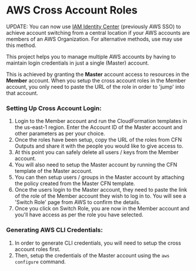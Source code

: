 AWS Cross Account Roles
===

UPDATE: You can now use [IAM Identity Center](https://aws.amazon.com/iam/identity-center/) (previously AWS SSO) to achieve account switching
from a central location if your AWS accounts are members of an AWS Organization. For alternative methods, use may use this method.

This project helps you to manage multiple AWS accounts by having to maintain login credentials in just a single (Master) account.

This is achieved by granting the **Master** account access to resources in the **Member** account. When you setup the cross account roles in the Member account, you only need to paste the URL of the role in order to 'jump' into that account.

### Setting Up Cross Account Login:
1. Login to the Member account and run the CloudFormation templates in the us-east-1 region. Enter the Account ID of the Master account and other parameters as per your choice.
2. Once the roles have been setup, copy the URL of the roles from CFN Outputs and share it with the people you would like to give access to.
3. At this point you can safely delete all users / keys from the Member account.
4. You will also need to setup the Master account by running the CFN template of the Master account.
5. You can then setup users / groups in the Master account by attaching the policy created from the Master CFN template.
6. Once the users login to the Master account, they need to paste the link of the role of the Member account they wish to log in to. You will see a 'Switch Role' page from AWS to confirm the details.
7. Once you click on Switch Role, you are now in the Member account and you'll have access as per the role you have selected.


### Generating AWS CLI Credentials:
1. In order to generate CLI credentials, you will need to setup the cross account roles first.
2. Then, setup the credentials of the Master account using the `aws configure` command.
